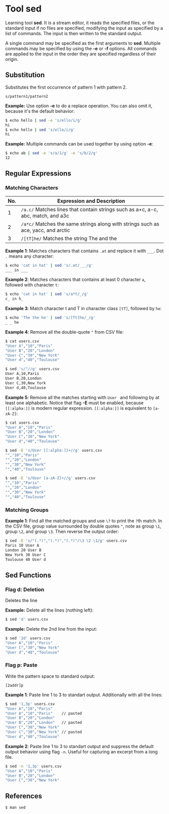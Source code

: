 # Tool sed

Learning tool **sed**. It is a stream editor, it reads the specified files, or
the standard input if no files are specified, modifying the input as specified
by a list of commands. The input is then written to the standard output.

A single command may be specified as the first arguments to **sed**. Multiple
commands may be specified by using the **-e** or **-f** options. All commands
are applied to the input in the order they are specified regardless of their
origin.

## Substitution

Substitutes the first occurrence of pattern 1 with pattern 2.

    s/pattern1/pattern2

**Example:** Use option **-e** to do a replace operation. You can also omit it,
because it's the default behavior:

```sh
$ echo hello | sed -e 's/ello/i/g'
hi
$ echo hello | sed 's/ello/i/g'
hi
```

**Example:** Multiple commands can be used together by using option **-e**:

```sh
$ echo ab | sed -e 's/a/1/g' -e 's/b/2/g'
12
```

## Regular Expressions

### Matching Characters

| No. | Expression and Description |
| --- | -------------------------- |
| 1   | `/a.c/` Matches lines that contain strings such as a+c, a-c, abc, match, and a3c |
| 2   | `/a*c/` Matches the same strings along with strings such as ace, yacc, and arctic |
| 3   | `/[tT]he/` Matches the string The and the |

**Example 1**: Matches characters that contains `.at` and replace it with `___`.
Dot `.` means any character:

```sh
$ echo 'cat in hat' | sed 's/.at/___/g'
___ in ___
```

**Example 2**: Matches characters that contains at least 0 character `a`,
followed with character `t`:

```sh
$ echo 'cat in hat' | sed 's/a*t/_/g'
c_ in h_
```

**Example 3**: Match character t and T in character class `[tT]`, followed by
`he`:

```sh
$ echo 'The the he' | sed 's/[Tt]he/_/g'
_ _ he
```

**Example 4**: Remove all the double-quote `"` from CSV file:

```sh
$ cat users.csv
"User A","10","Paris"
"User B","20","London"
"User C","30","New York"
"User d","40","Toulouse"

$ sed 's/"//g' users.csv
User A,10,Paris
User B,20,London
User C,30,New York
User d,40,Toulouse
```

**Example 5**: Remove all the matches starting with `User ` and following by at
least one alphabetic. Notice that flag **-E** must be enabled, because
`[[:alpha:]]` is modern regular expression. `[[:alpha:]]` is equivalent to
`[a-zA-Z]`:

```sh
$ cat users.csv
"User A","10","Paris"
"User B","20","London"
"User C","30","New York"
"User d","40","Toulouse"

$ sed -E 's/User [[:alpha:]]+//g' users.csv
"","10","Paris"
"","20","London"
"","30","New York"
"","40","Toulouse"

$ sed -E 's/User [a-zA-Z]+//g' users.csv
"","10","Paris"
"","20","London"
"","30","New York"
"","40","Toulouse"
```

### Matching Groups

**Example 1**: Find all the matched groups and use `\?` to print the `?`th
match. In the CSV file, group value surrounded by double quotes `"`, note as
group `\1`, group `\2`, and group `\3`. Then reverse the output order:

```sh
$ sed -E 's/"(.*)","(.*)","(.*)"/\3 \2 \1/g' users.csv
Paris 10 User A
London 20 User B
New York 30 User C
Toulouse 40 User d
```

## Sed Functions

### Flag d: Deletion

Deletes the line

**Example:** Delete all the lines (nothing left):

```sh
$ sed 'd' users.csv
```

**Example:** Delete the 2nd line from the input:

```sh
$ sed '2d' users.csv
"User A","10","Paris"
"User C","30","New York"
"User d","40","Toulouse"
```

### Flag p: Paste

Write the pattern space to standard output:

    [2addr]p

**Example 1**: Paste line 1 to 3 to standart output. Additionally with all the
lines:

```sh
$ sed '1,3p' users.csv
"User A","10","Paris"
"User A","10","Paris"    // pasted
"User B","20","London"
"User B","20","London"   // pasted
"User C","30","New York"
"User C","30","New York" // pasted
"User d","40","Toulouse"
```

**Example 2**: Paste line 1 to 3 to standart output and suppress the default
output behavior using flag `-n`. Useful for capturing an excerpt from a long
file.

```sh
$ sed -n '1,3p' users.csv
"User A","10","Paris"
"User B","20","London"
"User C","30","New York"
```

## References

```
$ man sed
```
